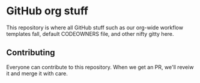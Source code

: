 # GitHub org stuff

This repository is where all GitHub stuff such as our org-wide workflow templates fall, default CODEOWNERS file, and other nifty gitty here.

## Contributing

Everyone can contribute to this repository. When we get an PR, we'll reveiw it and merge it with care.
